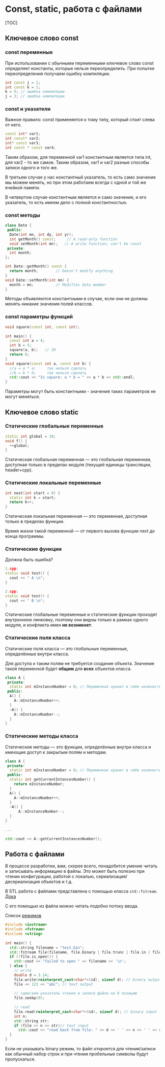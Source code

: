 #	Const, static, работа с файлами

[TOC]

##	Ключевое слово const

###		const переменные

При использовании с обычными переменными ключевое слово const определяет константы, которые нельзя переопределить. При попытке переопределения получаем ошибку компиляции.

```c++
int const j = 1;
int const k = 1;
k = 5; // ошибка компиляции 
j = 2; // ошибка компиляции 
```

###	const и указатели

Важное правило: const применяется к тому типу, который стоит слева от него.

```c++
const int* var1;
int const* var2;
int* const var3;
int const * const var4;
```

Таким образом, для переменной var1 константным является типа int, для var2 - то же самое. Таким образом, var1 и var2 разные способы записи одного и того же.

В третьем случае у нас константный указатель, то есть само значение мы можем менять, но при этом работаем всегда с одной и той же ячейкой памяти. 

В четвертом случае константным является и само значение, и его указатель, то есть имеем дело с полной константностью.

###	const методы

```c++
class Date {
 public:
  Date(int mn, int dy, int yr);
  int getMonth() const;     // A read-only function
  void setMonth(int mn);   // A write function; can't be const
 private:
  int month;
};

int Date::getMonth() const {
  return month;        // Doesn't modify anything
}
void Date::setMonth(int mn) {
  month = mn;          // Modifies data member
}
```

Методы объявляются константными в случае, если они не должны менять никакие значения полей классов.

###	const параметры функций

```c++
void square(const int, const int);
 
int main() {
  const int a = 4;
  int b = 5;
  square(a, b);   // 20
  return 0;
}
void square(const int a, const int b) {
  //a = a * a;     так нельзя сделать
  //b = b * b;     так нельзя сделать
  std::cout << "In square: a * b = " << a * b << std::endl;
}
```

Параметры могут быть константными - значения таких параметров не могут меняться. 

##	Ключевое слово static

###	Статические глобальные переменные

```c++
static int global = 10;
void f() {
  ++global;
}
```

Статическая глобальная переменная — это глобальная переменная, доступная только в пределах модуля (текущей единицы трансляции, header+cpp).

###	Статические локальные переменные 

```c++
int next(int start = 0) {
  static int k = start;
  return k++;
}
```

Статическая локальная переменная — это переменная, доступная только в пределах функции. 

Время жизни такой переменной — от первого вызова функции next до конца программы.

###	Статические функции

Должна быть ошибка?

```c++
1.cpp:
static void test() {
  cout << " A \n";
}

2.cpp:
static void test() {
  cout << " B \n";
}
```

Статические глобальные переменные и статические функции проходят *внутреннюю линковку*, поэтому они видны только в рамках одного модуля, и конфликта имен **не возникнет**.

###	Статические поля класса

Статические поля класса — это глобальные переменные, определённые внутри класса.

Для доступа к таким полям не требуется создание объекта. Значение такой переменной будет **общим** для **всех** объектов класса.

```c++
class A {
 private:
  static int mInstanceNumber = 0; // Переменная хранит в себе количество "живых" объектов
 public:
  A() {
    A::mInstanceNumber++;
  }
  ~A() {
    A::mInstanceNumber--;
  }
}
```

###	Статические методы класса

Статические методы — это функции, определённые внутри класса и имеющие доступ к закрытым полям и методам.

```c++
class A {
 private:
  static int mInstanceNumber = 0; // Переменная хранит в себе количество "живых" объектов
 public:
  static int getCurrentIntencesNumber() {
    return mInstanceNumber;
  }
  A() {
    A::mInstanceNumber++;
  }
  ~A() {
      A::mInstanceNumber--;
  }
}

...
    
std::cout << A::getCurrentInstancesNumber();
```

##	Работа с файлами

В процессе разработки, вам, скорее всего, понадобится умение читать и записывать информацию в файлы. Это может быть полезно при чтении конфигурации, работой с локалью, сериализация/десериализация объектов и т.д. 

В STL работа с файлами представлена с помощью класса `std::fstream`. [Дока](https://en.cppreference.com/w/cpp/io/basic_fstream)

С его помощью из файла можно читать подобно потоку ввода.

Список [режимов](https://en.cppreference.com/w/cpp/io/ios_base/openmode)

```c++
#include <iostream>
#include <fstream>
#include <string>
 
int main() {
  std::string filename = "test.bin";
  std::fstream file(filename, file.binary | file.trunc | file.in | file.out); // указывается имя файла и режим работы с ним
  if (!file.is_open()) {
    std::cout << "failed to open " << filename << '\n';
  } else {
    // write
    double d = 3.14;
    file.write(reinterpret_cast<char*>(&d), sizeof d); // binary output
    file << 123 << "abc"; // text output
 
    // сдвигаем указатель чтения и записи файла на 0 позицию
    file.seekp(0);
 
    // read
    file.read(reinterpret_cast<char*>(&d), sizeof d); // binary input
    int n;
    std::string str;
    if (file >> n >> str)// text input
      std::cout << "read back from file: " << d << ' ' << n << ' ' << str << '\n';
  }
}
```

Если не указывать binary режим, то файл откроется для чтения/записи как обычный набор строк и при чтении пробельные символы будут пропускаться.

